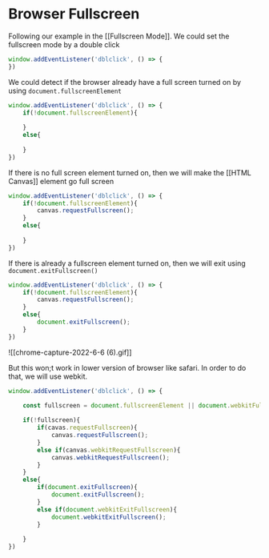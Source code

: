 # Browser Fullscreen
Following our example in the [[Fullscreen Mode]]. We could set the fullscreen mode by a double click
```js
window.addEventListener('dblclick', () => {
})
```

We could detect if the browser already have a full screen turned on by using `document.fullscreenElement`
```js
window.addEventListener('dblclick', () => {
	if(!document.fullscreenElement){
		
	}
	else{
	
	}
})
```

If there is no full screen element turned on, then we will make the [[HTML Canvas]] element go full screen
```js
window.addEventListener('dblclick', () => {
	if(!document.fullscreenElement){
		canvas.requestFullscreen();
	}
	else{
	
	}
})
```

If there is already a fullscreen element turned on, then we will exit using `document.exitFullscreen()`
```js
window.addEventListener('dblclick', () => {
	if(!document.fullscreenElement){
		canvas.requestFullscreen();
	}
	else{
		document.exitFullscreen();
	}
})
```

![[chrome-capture-2022-6-6 (6).gif]]


But this won;t work in lower version of browser like safari. In order to do that, we will use webkit. 
```js
window.addEventListener('dblclick', () => {

	const fullscreen = document.fullscreenElement || document.webkitFullscreenElement;
	
	if(!fullscreen){
		if(cavas.requestFullscreen){
			canvas.requestFullscreen();
		}
		else if(canvas.webkitRequestFullscreen){
			canvas.webkitRequestFullscreen();
		}
	}
	else{
		if(document.exitFullscreen){
			document.exitFullscreen();
		}
		else if(document.webkitExitFullscreen){
			document.webkitExitFullscreen();
		}
		
	}
})
```

